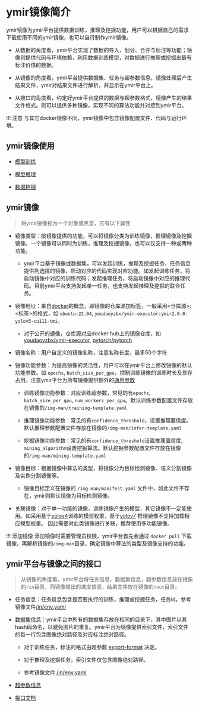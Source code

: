 # ymir镜像简介

ymir镜像为ymir平台提供数据训练，推理及挖掘功能，用户可以根据自己的需求下载使用不同的ymir镜像，也可以自行制作ymir镜像。

- 从数据的角度看，ymir平台实现了数据的导入、划分、合并与标注等功能；镜像则提供代码与环境依赖，利用数据训练模型，对数据进行推理或挖掘出最有标注价值的数据。

- 从镜像的角度看，ymir平台提供数据集、任务与超参数信息，镜像处理后产生结果文件，ymir对结果文件进行解析，并显示在ymir平台上。

- 从接口的角度看，约定好ymir平台提供的数据与超参数格式，镜像产生的结果文件格式。则可以提供多种镜像，实现不同的算法功能并对接到ymir平台。

!!! 注意
    与其它docker镜像不同，ymir镜像中包含镜像配置文件、代码与运行环境。

## ymir镜像使用

- [模型训练](https://github.com/IndustryEssentials/ymir/wiki/%E6%93%8D%E4%BD%9C%E8%AF%B4%E6%98%8E#%E6%A8%A1%E5%9E%8B%E8%AE%AD%E7%BB%83)

- [模型推理](https://github.com/IndustryEssentials/ymir/wiki/%E6%93%8D%E4%BD%9C%E8%AF%B4%E6%98%8E#%E6%A8%A1%E5%9E%8B%E6%8E%A8%E7%90%86)

- [数据挖掘](https://github.com/IndustryEssentials/ymir/wiki/%E6%93%8D%E4%BD%9C%E8%AF%B4%E6%98%8E#%E6%95%B0%E6%8D%AE%E6%8C%96%E6%8E%98)

## ymir镜像

> 将ymir镜像视为一个对象或黑盒，它有以下属性

- 镜像类型：按镜像提供的功能，可以将镜像分类为训练镜像，推理镜像及挖掘镜像。一个镜像可以同时为训练，推理及挖掘镜像，也可以仅支持一种或两种功能。

    - ymir平台基于镜像或数据集，可以发起训练，推理及挖掘任务，任务信息提供到选择的镜像，启动对应的代码实现对应功能。如发起训练任务，将启动镜像中对应的训练代码；发起推理任务，将启动镜像中对应的推理代码。目前ymir平台支持发起单一任务，也支持发起推理及挖掘的联合任务。

- 镜像地址：来自[docker](https://www.runoob.com/docker/docker-tutorial.html)的概念，即镜像的仓库源加标签，一般采用<仓库源>:<标签>的格式，如 `ubuntu:22.04`, `youdaoyzbx/ymir-executor:ymir2.0.0-yolov5-cu111-tmi`。
    - 对于公开的镜像，仓库源对应docker hub上的镜像仓库，如 [youdaoyzbx/ymir-executor](https://hub.docker.com/r/youdaoyzbx/ymir-executor/tags), [pytorch/pytorch](https://hub.docker.com/r/pytorch/pytorch/tags)

- 镜像名称：用户自定义的镜像名称，注意名称长度，最多50个字符

- 镜像功能参数：为提高镜像的灵活性，用户可以在ymir平台上修改镜像的默认功能参数。如 `epochs`, `batch_size_per_gpu`，控制训练镜像的训练时长及显存占用。注意ymir平台为所有镜像提供额外的[通用参数](./hyper-parameter.md)

    - 训练镜像功能参数：对应训练超参数，常见的有`epochs`, `batch_size_per_gpu`, `num_workers_per_gpu`。默认训练参数配置文件存放在镜像的`/img-man/training-template.yaml`

    - 推理镜像功能参数：常见的有`confidence_threshold`，设置推理置信度。默认推理参数配置文件存放在镜像的`/img-man/infer-template.yaml`

    - 挖掘镜像功能参数：常见的有`confidence_threshold`设置推理置信度, `mining_algorithm`设置挖掘算法。默认挖掘参数配置文件存放在镜像的`/img-man/mining-template.yaml`

- 镜像目标：根据镜像中算法的类型，将镜像分为目标检测镜像、语义分割镜像及实例分割镜像等。

    - 镜像目标定义在镜像的 `/img-man/manifest.yaml` 文件中，如此文件不存在，ymir则默认镜像为目标检测镜像。

- 关联镜像：对于单一功能的镜像，训练镜像产生的模型，其它镜像不一定能使用。如采用基于[yolov4](https://github.com/AlexeyAB/darknet)训练的模型权重，基于[yolov7](https://github.com/WongKinYiu/yolov7) 推理镜像不支持加载相应模型权重。 因此需要对此类镜像进行关联，推荐使用多功能镜像。

!!! 添加镜像
    添加镜像时需要管理员权限，ymir平台首先会通过 `docker pull` 下载镜像，再解析镜像的`/img-man`目录，确定镜像中算法的类型及镜像支持的功能。


## ymir平台与镜像之间的接口

> 从镜像的角度看，ymir平台将任务信息，数据集信息，超参数信息放在镜像的`/in`目录，而镜像输出的进度信息，结果文件放在镜像的`/out`目录。

- 任务信息：任务信息包含是否要执行的训练，推理或挖掘任务，任务id。参考镜像文件[/in/env.yaml](../sample_files/in_env.md)

- [数据集信息](./dataset-format.md)：ymir平台中所有的数据集存放在相同的目录下，其中图片以其hash码命名，以避免图片的重复。ymir平台为镜像提供索引文件，索引文件的每一行包含图像绝对路径及对应标注绝对路径。

    - 对于训练任务，标注的格式由超参数 [export-format](./hyper-parameter.md) 决定。

    - 对于推理及挖掘任务，索引文件仅包含图像绝对路径。

    - 参考镜像文件 [/in/env.yaml](../sample_files/in_config.md)

- [超参数信息](./hyper-parameter.md)

- [接口文档](../design_doc/ymir_call_image.md)
